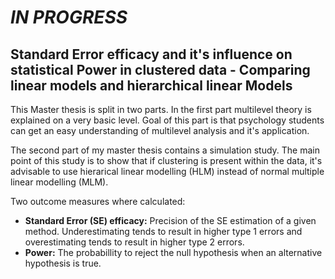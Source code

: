 # *IN PROGRESS*

## Standard Error efficacy and it's influence on statistical Power in clustered data - Comparing linear models and hierarchical linear Models
This Master thesis is split in two parts. In the first part multilevel theory is explained on a very basic level. Goal of this part is that psychology students can get an easy understanding of multilevel analysis and it's application. 

The second part of my master thesis contains a simulation study. The main point of this study is to show that if clustering is present within the data, it's advisable to use hierarical linear modelling (HLM) instead of normal multiple linear modelling (MLM). 

Two outcome measures where calculated: 
* **Standard Error (SE) efficacy:** Precision of the SE estimation of a given method. Underestimating tends to result in higher type 1 errors and overestimating tends to result in higher type 2 errors.
* **Power:** The probabillity to reject the null hypothesis when an alternative hypothesis is true.
